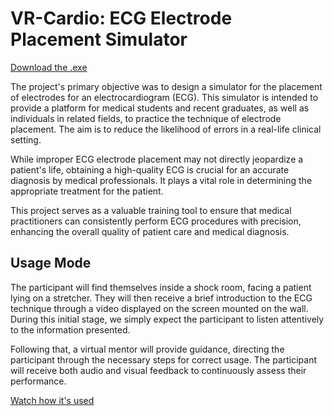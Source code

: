 # VR-Cardio: ECG Electrode Placement Simulator
[Download the .exe](https://drive.google.com/file/d/12l8tBPinaoC13vHhhzUqwbgLVgLZk0hy/view?usp=sharing)

The project's primary objective was to design a simulator for the placement of electrodes for an electrocardiogram (ECG). This simulator is intended to provide a platform for medical students and recent graduates, as well as individuals in related fields, to practice the technique of electrode placement. The aim is to reduce the likelihood of errors in a real-life clinical setting.

While improper ECG electrode placement may not directly jeopardize a patient's life, obtaining a high-quality ECG is crucial for an accurate diagnosis by medical professionals. It plays a vital role in determining the appropriate treatment for the patient.

This project serves as a valuable training tool to ensure that medical practitioners can consistently perform ECG procedures with precision, enhancing the overall quality of patient care and medical diagnosis.

## Usage Mode

The participant will find themselves inside a shock room, facing a patient lying on a stretcher. They will then receive a brief introduction to the ECG technique through a video displayed on the screen mounted on the wall. During this initial stage, we simply expect the participant to listen attentively to the information presented.

Following that, a virtual mentor will provide guidance, directing the participant through the necessary steps for correct usage. The participant will receive both audio and visual feedback to continuously assess their performance.

[Watch how it's used](https://youtu.be/l5W4GVvkB4k)
